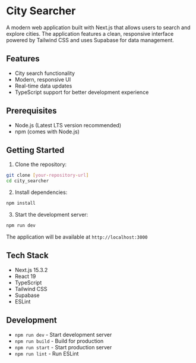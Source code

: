# City Searcher

A modern web application built with Next.js that allows users to search and explore cities. The application features a clean, responsive interface powered by Tailwind CSS and uses Supabase for data management.

## Features

- City search functionality
- Modern, responsive UI
- Real-time data updates
- TypeScript support for better development experience

## Prerequisites

- Node.js (Latest LTS version recommended)
- npm (comes with Node.js)

## Getting Started

1. Clone the repository:

```bash
git clone [your-repository-url]
cd city_searcher
```

2. Install dependencies:

```bash
npm install
```

3. Start the development server:

```bash
npm run dev
```

The application will be available at `http://localhost:3000`

## Tech Stack

- Next.js 15.3.2
- React 19
- TypeScript
- Tailwind CSS
- Supabase
- ESLint

## Development

- `npm run dev` - Start development server
- `npm run build` - Build for production
- `npm run start` - Start production server
- `npm run lint` - Run ESLint
